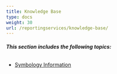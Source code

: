 ```yaml
---
title: Knowledge Base
type: docs
weight: 30
url: /reportingservices/knowledge-base/
---
```


###### **This section includes the following topics:** 
- [Symbology Information](/barcode/reportingservices/symbology-information/)
